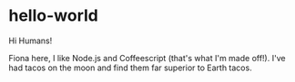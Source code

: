# hello-world

Hi Humans!

Fiona here, I like Node.js and Coffeescript (that's what I'm made off!).
I've had tacos on the moon and find them far superior to Earth tacos.
